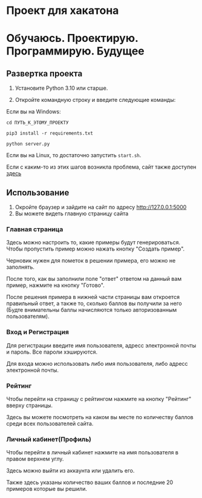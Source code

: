# Проект для хакатона
# Обучаюсь. Проектирую. Программирую. Будущее

## Развертка проекта
1. Установите Python 3.10 или старше.

2. Откройте командную строку и введите следующие команды:

Если вы на Windows:

`cd ПУТЬ_К_ЭТОМУ_ПРОЕКТУ`

`pip3 install -r requirements.txt`

`python server.py`

Если вы на Linux, то достаточно запустить `start.sh`.

Если с каким-то из этих шагов возникла проблема, сайт также доступен [здесь](https://math-generator-169-spb0.glitch.me)
## Использование

1. Окройте браузер и зайдите на сайт по адресу http://127.0.0.1:5000
2. Вы можете видеть главную страницу сайта

### Главная страница
Здесь можно настроить то, какие примеры будут генерироваться. Чтобы пропустить пример можно нажать кнопку "Создать пример". 

Черновик нужен для пометок в решении примера, его можно не заполнять.

После того, как вы заполнили поле "ответ" ответом на данный вам пример, нажмите на кнопку "Готово".

После решения примера в нижней части страницы вам откроется правильный ответ, а также то, сколько баллов вы получили за него (Будте внимательны баллы начисляются только авторизованным пользователям).

### Вход и Регистрация
Для регистрации введите имя пользователя, адресс электронной почты и пароль. Все пароли хэшируются.

Для входа можно использовать либо имя пользователя, либо адресс электронной почты.

### Рейтинг
Чтобы перейти на страницу с рейтингом нажмите на кнопку "Рейтинг" вверху страницы.

Здесь вы можете посмотреть на каком вы месте по количеству баллов среди всех пользователей сайта.

### Личный кабинет(Профиль)

Чтобы перейти в личный кабинет нажмите на имя пользователя в правом верхнем углу.

Здесь можно выйти из аккаунта или удалить его. 

Также здесь указаны количество ваших баллов и последние 20 примеров которые вы решили.